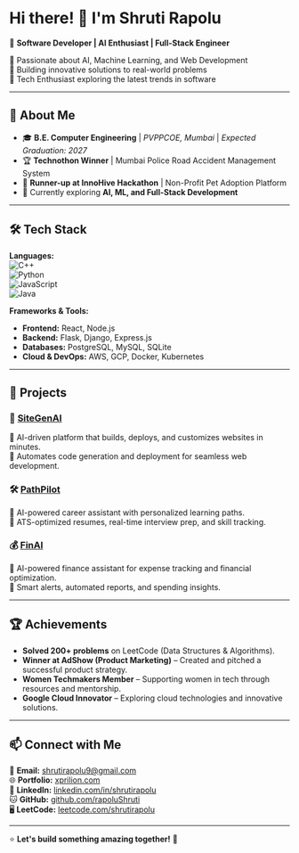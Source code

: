 # Hi there! 👋 I'm Shruti Rapolu  

🚀 **Software Developer | AI Enthusiast | Full-Stack Engineer**  

🔹 Passionate about AI, Machine Learning, and Web Development  
🔹 Building innovative solutions to real-world problems  
🔹 Tech Enthusiast exploring the latest trends in software  

---

## 📌 About Me
- 🎓 **B.E. Computer Engineering** | *PVPPCOE, Mumbai* | *Expected Graduation: 2027*  
- 🏆 **Technothon Winner** | Mumbai Police Road Accident Management System  
- 🥇 **Runner-up at InnoHive Hackathon** | Non-Profit Pet Adoption Platform  
- 🌱 Currently exploring **AI, ML, and Full-Stack Development**  

---

## 🛠️ Tech Stack
**Languages:**  
![C++](https://img.shields.io/badge/-C++-00599C?style=flat&logo=c%2B%2B&logoColor=white)  
![Python](https://img.shields.io/badge/-Python-3776AB?style=flat&logo=python&logoColor=white)  
![JavaScript](https://img.shields.io/badge/-JavaScript-F7DF1E?style=flat&logo=javascript&logoColor=black)  
![Java](https://img.shields.io/badge/-Java-007396?style=flat&logo=java&logoColor=white)  

**Frameworks & Tools:**  
- **Frontend:** React, Node.js  
- **Backend:** Flask, Django, Express.js  
- **Databases:** PostgreSQL, MySQL, SQLite  
- **Cloud & DevOps:** AWS, GCP, Docker, Kubernetes  

---

## 🌟 Projects
### 🚀 [SiteGenAI](https://github.com/rapoluShruti/SiteGenAI)  
🔹 AI-driven platform that builds, deploys, and customizes websites in minutes.  
🔹 Automates code generation and deployment for seamless web development.  

### 🛠️ [PathPilot](https://pathpilot-livid.vercel.app/)  
🔹 AI-powered career assistant with personalized learning paths.  
🔹 ATS-optimized resumes, real-time interview prep, and skill tracking.  

### 💰 [FinAI](https://github.com/rapoluShruti/FinAI)  
🔹 AI-powered finance assistant for expense tracking and financial optimization.  
🔹 Smart alerts, automated reports, and spending insights.  

---

## 🏆 Achievements
- **Solved 200+ problems** on LeetCode (Data Structures & Algorithms).  
- **Winner at AdShow (Product Marketing)** – Created and pitched a successful product strategy.  
- **Women Techmakers Member** – Supporting women in tech through resources and mentorship.  
- **Google Cloud Innovator** – Exploring cloud technologies and innovative solutions.  

---

## 📫 Connect with Me
📩 **Email:** [shrutirapolu9@gmail.com](mailto:shrutirapolu9@gmail.com)  
🌐 **Portfolio:** [xprilion.com](https://xprilion.com)  
💼 **LinkedIn:** [linkedin.com/in/shrutirapolu](https://www.linkedin.com/in/shrutirapolu)  
🐱 **GitHub:** [github.com/rapoluShruti](https://github.com/rapoluShruti)  
🖥️ **LeetCode:** [leetcode.com/shrutirapolu](https://leetcode.com/shrutirapolu)  

---

⭐ **Let's build something amazing together!** 🚀  
